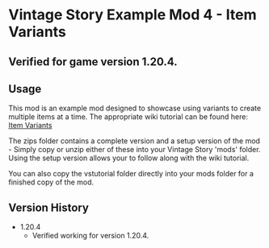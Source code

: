 # Vintage Story Example Mod 4 - Item Variants
## Verified for game version 1.20.4.

## Usage
This mod is an example mod designed to showcase using variants to create multiple items at a time. The appropriate wiki tutorial can be found here: [Item Variants](https://wiki.vintagestory.at/Modding:Content_Tutorial_Item_Variants)

The zips folder contains a complete version and a setup version of the mod - Simply copy or unzip either of these into your Vintage Story 'mods' folder.
Using the setup version allows your to follow along with the wiki tutorial.

You can also copy the vstutorial folder directly into your mods folder for a finished copy of the mod.

## Version History
 - 1.20.4
   - Verified working for version 1.20.4.